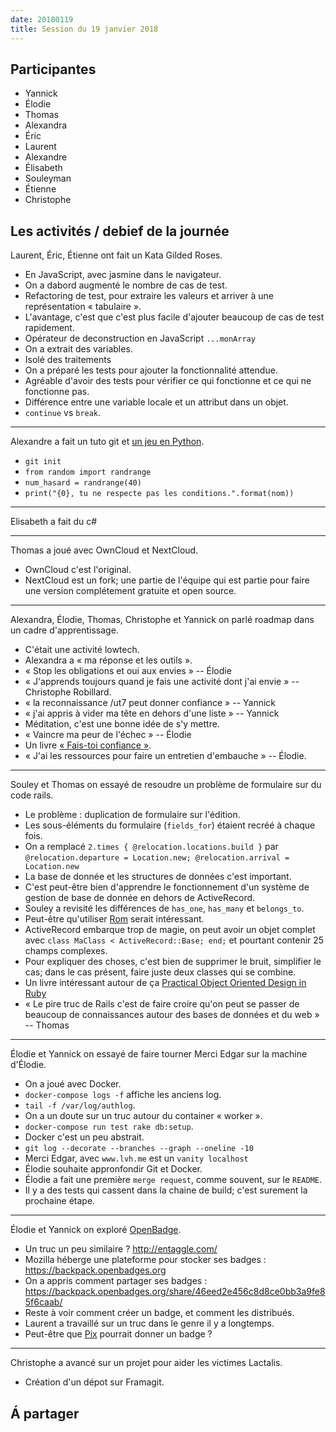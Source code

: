 ```yaml
---
date: 20180119
title: Session du 19 janvier 2018
---
```


## Participantes

- Yannick
- Élodie
- Thomas
- Alexandra
- Éric
- Laurent
- Alexandre
- Élisabeth
- Souleyman
- Étienne
- Christophe

## Les activités / debief de la journée

Laurent, Éric, Étienne ont fait un Kata Gilded Roses.

- En JavaScript, avec jasmine dans le navigateur.
- On a dabord augmenté le nombre de cas de test.
- Refactoring de test, pour extraire les valeurs et arriver à une représentation « tabulaire ».
- L'avantage, c'est que c'est plus facile d'ajouter beaucoup de cas de test rapidement.
- Opérateur de deconstruction en JavaScript `...monArray`
- On a extrait des variables.
- Isolé des traitements
- On a préparé les tests pour ajouter la fonctionnalité attendue.
- Agréable d'avoir des tests pour vérifier ce qui fonctionne et ce qui ne fonctionne pas.
- Différence entre une variable locale et un attribut dans un objet.
- `continue` vs `break`.

---
Alexandre a fait un tuto git et [un jeu en Python](https://github.com/Alejig/Python).

- `git init`
- `from random import randrange`
- `num_hasard = randrange(40)`
- `print("{0}, tu ne respecte pas les conditions.".format(nom))`

---
Elisabeth a fait du c#

---
Thomas a joué avec OwnCloud et NextCloud.

- OwnCloud c'est l'original.
- NextCloud est un fork; une partie de l'équipe qui est partie pour faire une version complétement gratuite et open source.

---
Alexandra, Élodie, Thomas, Christophe et Yannick on parlé roadmap dans un cadre d'apprentissage.

- C'était une activité lowtech.
- Alexandra a « ma réponse et les outils ».
- « Stop les obligations et oui aux envies » -- Élodie
- « J'apprends toujours quand je fais une activité dont j'ai envie » -- Christophe Robillard.
- « la reconnaissance /ut7 peut donner confiance » -- Yannick
- « j'ai appris à vider ma tête en dehors d'une liste » -- Yannick
- Méditation, c'est une bonne idée de s'y mettre.
- « Vaincre ma peur de l'échec » -- Élodie
- Un livre [« Fais-toi confiance »](https://www.amazon.fr/FAIS-CONFIANCE-Isabelle-Filliozat-mars/dp/B0160J89MA/ref=la_B004MZB0OY_1_46?s=books&ie=UTF8&qid=1516379168&sr=1-46).
- « J'ai les ressources pour faire un entretien d'embauche » -- Élodie.

---
Souley et Thomas on essayé de resoudre un problème de formulaire sur du code rails.

- Le problème : duplication de formulaire sur l'édition.
- Les sous-éléments du formulaire (`fields_for`) étaient recréé à chaque fois.
- On a remplacé `2.times { @relocation.locations.build }` par `@relocation.departure = Location.new; @relocation.arrival = Location.new`
- La base de donnée et les structures de données c'est important.
- C'est peut-être bien d'apprendre le fonctionnement d'un système de gestion de base de donnée en dehors de ActiveRecord.
- Souley a revisité les différences de `has_one`, `has_many` et `belongs_to`.
- Peut-être qu'utiliser [Rom](http://rom-rb.org/) serait intéressant.
- ActiveRecord embarque trop de magie, on peut avoir un objet complet avec `class MaClass < ActiveRecord::Base; end;` et pourtant contenir 25 champs complexes.
- Pour expliquer des choses, c'est bien de supprimer le bruit, simplifier le cas; dans le cas présent, faire juste deux classes qui se combine.
- Un livre intéressant autour de ça [Practical Object Oriented Design in Ruby](http://www.poodr.com/)
- « Le pire truc de Rails c'est de faire croire qu'on peut se passer de beaucoup de connaissances autour des bases de données et du web » -- Thomas

---
Élodie et Yannick on essayé de faire tourner Merci Edgar sur la machine d'Élodie.

- On a joué avec Docker.
- `docker-compose logs -f` affiche les anciens log.
- `tail -f /var/log/authlog`.
- On a un doute sur un truc autour du container « worker ».
- `docker-compose run test rake db:setup`.
- Docker c'est un peu abstrait.
- `git log --decorate --branches --graph --oneline -10`
- Merci Edgar, avec `www.lvh.me` est un `vanity localhost`
- Élodie souhaite appronfondir Git et Docker.
- Élodie a fait une première `merge request`, comme souvent, sur le `README`.
- Il y a des tests qui cassent dans la chaine de build; c'est surement la prochaine étape.

---
Élodie et Yannick on exploré [OpenBadge](https://openbadges.org/).

- Un truc un peu similaire ? http://entaggle.com/
- Mozilla héberge une plateforme pour stocker ses badges : https://backpack.openbadges.org
- On a appris comment partager ses badges : https://backpack.openbadges.org/share/46eed2e456c8d8ce0bb3a9fe85f6caab/
- Reste à voir comment créer un badge, et comment les distribués.
- Laurent a travaillé sur un truc dans le genre il y a longtemps.
- Peut-être que [Pix](https://pix.beta.gouv.fr/) pourrait donner un badge ?

---
Christophe a avancé sur un projet pour aider les victimes Lactalis.

- Création d'un dépot sur Framagit.


## Á partager


